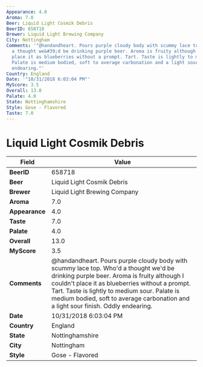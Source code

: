 ```yaml
---
Appearance: 4.0
Aroma: 7.0
Beer: Liquid Light Cosmik Debris
BeerID: 658718
Brewer: Liquid Light Brewing Company
City: Nottingham
Comments: '"@handandheart. Pours purple cloudy body with scummy lace top. Who&#39;d
  a thought we&#39;d be drinking purple beer. Aroma is fruity although I couldn&#39;t
  place it as blueberries without a prompt. Tart. Taste is lightly to medium sour.
  Palate is medium bodied, soft to average carbonation and a light sour finish. Oddly
  endearing."'
Country: England
Date: '"10/31/2018 6:03:04 PM"'
MyScore: 3.5
Overall: 13.0
Palate: 4.0
State: Nottinghamshire
Style: Gose - Flavored
Taste: 7.0
---
```


# Liquid Light Cosmik Debris

| Field         | Value |
|---------------|-------|
| **BeerID** | 658718 |
| **Beer** | Liquid Light Cosmik Debris |
| **Brewer** | Liquid Light Brewing Company |
| **Aroma** | 7.0 |
| **Appearance** | 4.0 |
| **Taste** | 7.0 |
| **Palate** | 4.0 |
| **Overall** | 13.0 |
| **MyScore** | 3.5 |
| **Comments** | @handandheart. Pours purple cloudy body with scummy lace top. Who&#39;d a thought we&#39;d be drinking purple beer. Aroma is fruity although I couldn&#39;t place it as blueberries without a prompt. Tart. Taste is lightly to medium sour. Palate is medium bodied, soft to average carbonation and a light sour finish. Oddly endearing. |
| **Date** | 10/31/2018 6:03:04 PM |
| **Country** | England |
| **State** | Nottinghamshire |
| **City** | Nottingham |
| **Style** | Gose - Flavored |
